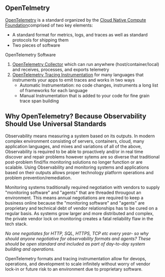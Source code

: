 ## OpenTelmetry

[OpenTelemetry](http://www.opentelemetry.io) is a standard organized by the [Cloud Native Compute Foundation](https://www.cncf.io/)comprised of two key elements:  
- A standard format for metrics, logs, and traces as well as standard protocols for shipping them  
- Two pieces of software  

OpenTelemetry Software  
1. [OpenTelemetry Collector](https://opentelemetry.io/docs/collector/) which can run anywhere (host/container/local) and receives, processes, and exports telemetry  
2. [OpenTelemetry Tracing Instrumentation](https://opentelemetry.io/docs/instrumentation/) for many languages that instruments your apps to emit traces and works in two ways    
    - Automatic Instrumentation: no code changes, instruments a long list of frameworks for each language  
    - Manual Instrumentation that is added to your code for fine grain trace span building  

## Why OpenTelemetry? Because Observability Should Use Universal Standards

Observability means measuring a system based on its outputs. In modern complex environment consisting of servers, containers, cloud, many application languages, and mixes and variations of all of the above, Observability is required to be able to proactively and/or in real time discover and repair problems however sytems are so diverse that traditional post-problem find/fix monitoring solutions no longer function or are scalable. Using Observability and monitoring systems and applications based on their outputs allows proper technology platform operations and problem prevention/remediation.  

Monitoring systems traditionally required negotiation with vendors to supply "monitoring software" and "agents" that are threaded througout an environment. This means annual negotiations are required to keep a business online because the "monitoring software" and "agents" are proprietary and technical debt of vendor relationships has to be cured on a regular basis. As systems grow larger and more distributed and complex, the private vendor lock on monitoring creates a fatal reliability flaw in the tech stack.  

*No one negotiates for HTTP, SQL, HTTPS, TCP etc every year- so why should anyone negotiative for observability formats and agents? These should be open standard and included as part of day-to-day system building and operations.*  

OpenTelemetry formats and tracing instrumentation allow for devops, operations, and development to scale infinitely without worry of vendor lock-in or future risk to an environment due to proprietary software.